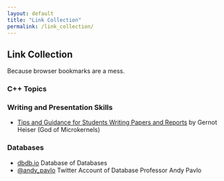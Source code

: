 ```yaml
---
layout: default
title: "Link Collection"
permalink: /link_collection/
---
```


## Link Collection

Because browser bookmarks are a mess. 

### C++ Topics

### Writing and Presentation Skills

* [Tips and Guidance for Students Writing Papers and Reports](http://gernot-heiser.org/style-guide.html) by Gernot Heiser (God of Microkernels) 

### Databases

* [dbdb.io](https://dbdb.io) Database of Databases
* [@andy_pavlo](https://twitter.com/andy_pavlo) Twitter Account of Database Professor Andy Pavlo
